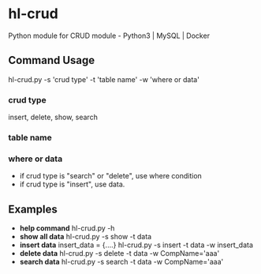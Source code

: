 # hl-crud
Python module for CRUD module - Python3 | MySQL | Docker

## Command Usage
  hl-crud.py -s 'crud type' -t 'table name' -w 'where or data'
  ### crud type
  insert, delete, show, search
  ### table name
  ### where or data
  - if crud type is "search" or "delete", use where condition
  - if crud type is "insert", use data.
## Examples
  - **help command**
  hl-crud.py -h
  - **show all data**
  hl-crud.py -s show -t data
  - **insert data**
  insert_data = {....}
  hl-crud.py -s insert -t data -w insert_data
  - **delete data**
  hl-crud.py -s delete -t data -w CompName='aaa'
  - **search data**
  hl-crud.py -s search -t data -w CompName='aaa'
  
  
